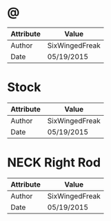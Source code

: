 # @
| Attribute | Value |
| ---  | ---     |
| Author | SixWingedFreak |
| Date | 05/19/2015 |
# Stock
| Attribute | Value |
| ---  | ---     |
| Author | SixWingedFreak |
| Date | 05/19/2015 |
# NECK Right Rod
| Attribute | Value |
| ---  | ---     |
| Author | SixWingedFreak |
| Date | 05/19/2015 |

